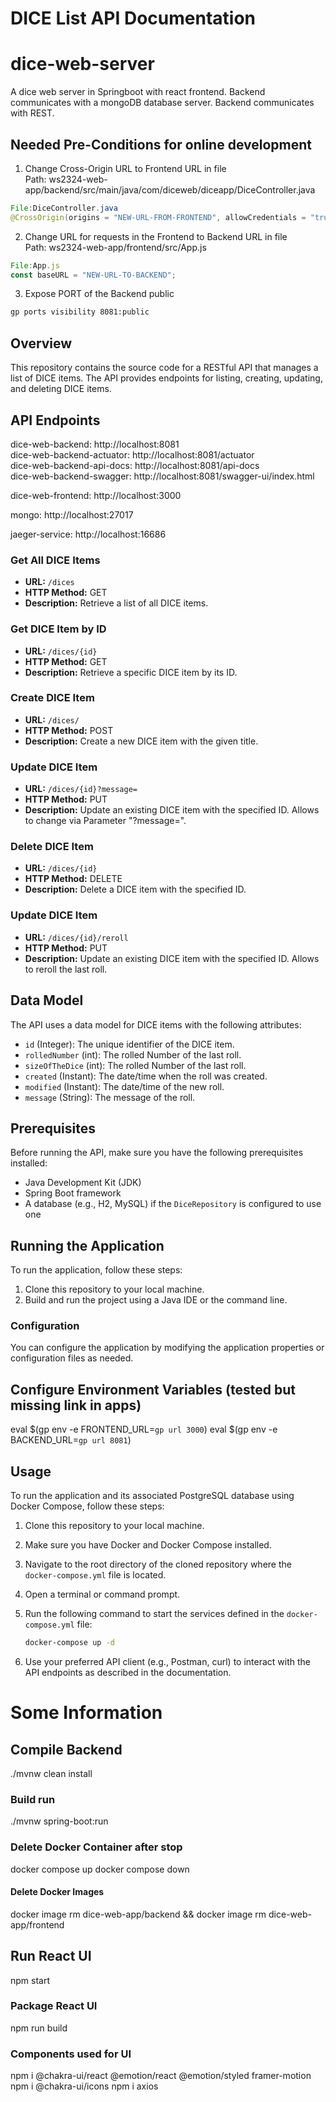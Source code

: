 # DICE List API Documentation

# dice-web-server
A dice web server in Springboot with react frontend.
Backend communicates with a mongoDB database server.
Backend communicates with REST.

## Needed Pre-Conditions for online development
1. Change Cross-Origin URL to Frontend URL in file \
Path: ws2324-web-app/backend/src/main/java/com/diceweb/diceapp/DiceController.java

```java
File:DiceController.java
@CrossOrigin(origins = "NEW-URL-FROM-FRONTEND", allowCredentials = "true")

```

2. Change URL for requests in the Frontend to Backend URL in file \
Path: ws2324-web-app/frontend/src/App.js

```javascript
File:App.js
const baseURL = "NEW-URL-TO-BACKEND";

```
3. Expose PORT of the Backend public
```bash
gp ports visibility 8081:public
```

## Overview

This repository contains the source code for a RESTful API that manages a list of DICE items. The API provides endpoints for listing, creating, updating, and deleting DICE items.

## API Endpoints
dice-web-backend: http://localhost:8081 \
dice-web-backend-actuator: http://localhost:8081/actuator \
dice-web-backend-api-docs: http://localhost:8081/api-docs \
dice-web-backend-swagger: http://localhost:8081/swagger-ui/index.html

dice-web-frontend: http://localhost:3000

mongo: http://localhost:27017

jaeger-service: http://localhost:16686


### Get All DICE Items

- **URL:** `/dices`
- **HTTP Method:** GET
- **Description:** Retrieve a list of all DICE items.

### Get DICE Item by ID

- **URL:** `/dices/{id}`
- **HTTP Method:** GET
- **Description:** Retrieve a specific DICE item by its ID.

### Create DICE Item

- **URL:** `/dices/`
- **HTTP Method:** POST
- **Description:** Create a new DICE item with the given title.

### Update DICE Item

- **URL:** `/dices/{id}?message=`
- **HTTP Method:** PUT
- **Description:** Update an existing DICE item with the specified ID. Allows to change via Parameter "?message=".

### Delete DICE Item

- **URL:** `/dices/{id}`
- **HTTP Method:** DELETE
- **Description:** Delete a DICE item with the specified ID.

### Update DICE Item

- **URL:** `/dices/{id}/reroll`
- **HTTP Method:** PUT
- **Description:** Update an existing DICE item with the specified ID. Allows to reroll the last roll.

## Data Model

The API uses a data model for DICE items with the following attributes:

- `id` (Integer): The unique identifier of the DICE item.
- `rolledNumber` (int): The rolled Number of the last roll.
- `sizeOfTheDice` (int): The rolled Number of the last roll.
- `created` (Instant): The date/time when the roll was created.
- `modified` (Instant): The date/time of the new roll.
- `message` (String): The message of the roll.


## Prerequisites

Before running the API, make sure you have the following prerequisites installed:

- Java Development Kit (JDK)
- Spring Boot framework
- A database (e.g., H2, MySQL) if the `DiceRepository` is configured to use one

## Running the Application

To run the application, follow these steps:

1. Clone this repository to your local machine.
2. Build and run the project using a Java IDE or the command line.

### Configuration

You can configure the application by modifying the application properties or configuration files as needed.

## Configure Environment Variables (tested but missing link in apps)
eval $(gp env -e FRONTEND_URL=`gp url 3000`)
eval $(gp env -e BACKEND_URL=`gp url 8081`)

## Usage


To run the application and its associated PostgreSQL database using Docker Compose, follow these steps:

1. Clone this repository to your local machine.
2. Make sure you have Docker and Docker Compose installed.

3. Navigate to the root directory of the cloned repository where the `docker-compose.yml` file is located.

4. Open a terminal or command prompt.

5. Run the following command to start the services defined in the `docker-compose.yml` file:

   ```bash
   docker-compose up -d

6. Use your preferred API client (e.g., Postman, curl) to interact with the API endpoints as described in the documentation.

# Some Information

## Compile Backend
./mvnw clean install 

### Build run
./mvnw spring-boot:run

### Delete Docker Container after stop
docker compose up
docker compose down
#### Delete Docker Images
docker image rm dice-web-app/backend && docker image rm dice-web-app/frontend


## Run React UI
npm start

### Package React UI
npm run build

### Components used for UI
npm i @chakra-ui/react @emotion/react @emotion/styled framer-motion
npm i @chakra-ui/icons
npm i axios